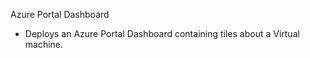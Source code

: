 Azure Portal Dashboard

- Deploys an Azure Portal Dashboard containing tiles about a Virtual machine.